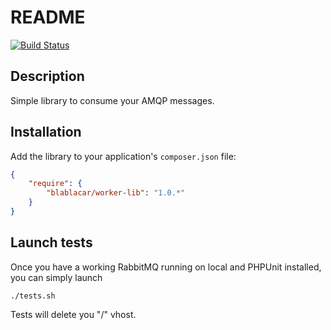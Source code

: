 README
======

[![Build Status](https://travis-ci.org/blablacar/worker-lib.png)](https://travis-ci.org/blablacar/worker-lib)


Description
-----------

Simple library to consume your AMQP messages.

Installation
------------

Add the library to your application's `composer.json` file:

```json
{
    "require": {
        "blablacar/worker-lib": "1.0.*"
    }
}
```

Launch tests
------------

Once you have a working RabbitMQ running on local and PHPUnit installed, you
can simply launch

    ./tests.sh

Tests will delete you "/" vhost.

